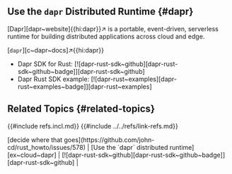 ## Use the `dapr` Distributed Runtime {#dapr}

[Dapr][dapr~website]{{hi:dapr}}↗ is a portable, event-driven, serverless runtime for building distributed applications across cloud and edge.

[`dapr`][c~dapr~docs]↗{{hi:dapr}}

- Dapr SDK for Rust: [![dapr-rust-sdk~github][dapr-rust-sdk~github~badge]][dapr-rust-sdk~github]
- Dapr Rust SDK example: [![dapr-rust~examples][dapr-rust~examples~badge]][dapr-rust~examples]

## Related Topics {#related-topics}

{{#include refs.incl.md}}
{{#include ../../refs/link-refs.md}}

<div class="hidden">
[decide where that goes](https://github.com/john-cd/rust_howto/issues/578)
| [Use the `dapr` distributed runtime][ex~cloud~dapr] | [![dapr-rust-sdk~github][dapr-rust-sdk~github~badge]][dapr-rust-sdk~github] |
</div>
